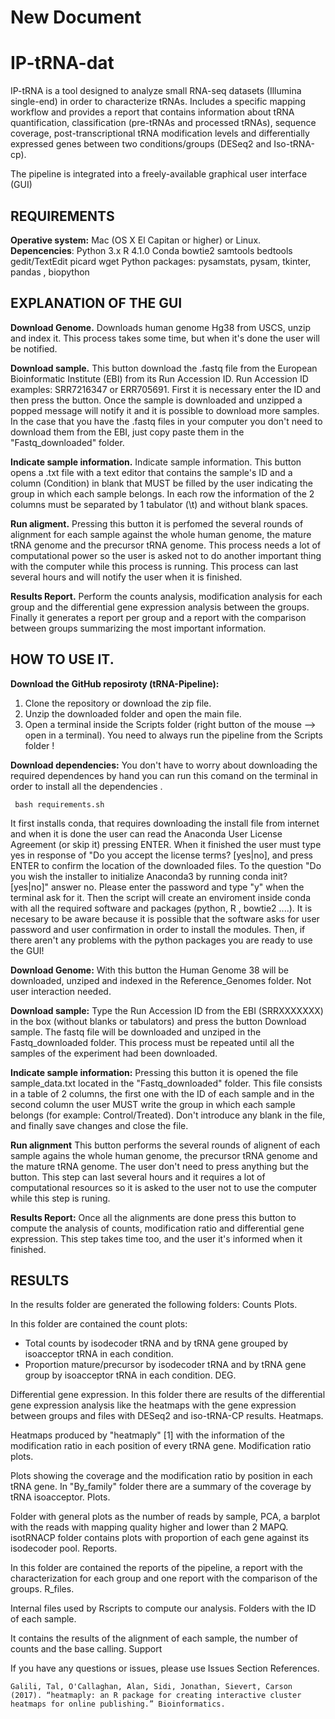 # New Document

# IP-tRNA-dat

IP-tRNA is a tool designed to analyze small RNA-seq datasets (Illumina single-end) in order to characterize tRNAs. Includes a specific mapping workflow and provides a report that contains information about tRNA quantification, classification (pre-tRNAs and processed tRNAs), sequence coverage, post-transcriptional tRNA modification levels and differentially expressed genes between two conditions/groups (DESeq2 and Iso-tRNA-cp).

The pipeline is integrated into a freely-available graphical user interface (GUI)

## REQUIREMENTS

**Operative system:** Mac (OS X El Capitan or higher) or Linux.
**Depencencies**:
    Python 3.x
    R 4.1.0
    Conda
    bowtie2
    samtools
    bedtools
    gedit/TextEdit
    picard
    wget
    Python packages: pysamstats, pysam, tkinter, pandas , biopython

## EXPLANATION OF THE GUI

**Download Genome.** Downloads human genome Hg38 from USCS, unzip and index it. This process takes some time, but when it's done the user will be notified.

**Download sample.** This button download the .fastq file from the European Bioinformatic Institute (EBI) from its Run Accession ID. Run Accession ID examples: SRR7216347 or ERR705691. First it is necessary enter the ID and then press the button. Once the sample is downloaded and unzipped a popped message will notify it and it is possible to download more samples. In the case that you have the .fastq files in your computer you don't need to download them from the EBI, just copy paste them in the "Fastq_downloaded" folder.

**Indicate sample information.**  Indicate sample information. This button opens a .txt file with a text editor that contains the sample's ID and a column (Condition) in blank that MUST be filled by the user indicating the group in which each sample belongs. In each row the information of the 2 columns must be separated by 1 tabulator (\t) and without blank spaces.

  **Run aligment.** Pressing this button it is perfomed the several rounds of alignment for each sample against the whole human genome, the mature tRNA genome and the precursor tRNA genome. This process needs a lot of computational power so the user is asked not to do another important thing with the computer while this process is running. This process can last several hours and will notify the user when it is finished.
  
**Results Report.** Perform the counts analysis, modification analysis for each group and the differential gene expression analysis between the groups. Finally it generates a report per group and a report with the comparison between groups summarizing the most important information.

## HOW TO USE IT.

**Download the GitHub reposiroty (tRNA-Pipeline):**
1.  Clone the repository or download the zip file. 
2. Unzip the downloaded folder and open the main file. 
3. Open a terminal inside the Scripts folder (right button of the mouse --> open in a terminal). You need to always run the pipeline from the Scripts folder !

**Download dependencies:**
You don't have to worry about downloading the required dependences by hand you can run this comand on the terminal in order to install all the dependencies .

` bash requirements.sh`

It first installs conda, that requires downloading the install file from internet and when it is done the user can read the Anaconda User License Agreement (or skip it) pressing ENTER. When it finished the user must type yes in response of "Do you accept the license terms? [yes|no], and press ENTER to confirm the location of the downloaded files. To the question "Do you wish the installer to initialize Anaconda3 by running conda init? [yes|no]" answer no. Please enter the password and type "y" when the terminal ask for it.
Then the script will create an enviroment inside conda with all the required software and packages (python, R , bowtie2 ....). It is necesary to be aware because it is possible that the software asks for user password and user confirmation in order to install the modules. Then, if there aren't any problems with the python packages you are ready to use the GUI!

**Download Genome:**
With this button the Human Genome 38 will be downloaded, unziped and indexed in the Reference_Genomes folder. Not user interaction needed.

**Download sample:**
Type the Run Accession ID from the EBI (SRRXXXXXXX) in the box (without blanks or tabulators) and press the button Download sample. The fastq file will be downloaded and unziped in the Fastq_downloaded folder. This process must be repeated until all the samples of the experiment had been downloaded.

**Indicate sample information:**
Pressing this button it is opened the file sample_data.txt located in the "Fastq_downloaded" folder. This file consists in a table of 2 columns, the first one with the ID of each sample and in the second column the user MUST write the group in which each sample belongs (for example: Control/Treated). Don't introduce any blank in the file, and finally save changes and close the file.

**Run alignment**
This button performs the several rounds of alignent of each sample agains the whole human genome, the precursor tRNA genome and the mature tRNA genome. The user don't need to press anything but the button. This step can last several hours and it requires a lot of computational resources so it is asked to the user not to use the computer while this step is runing.

**Results Report:** 
Once all the alignments are done press this button to compute the analysis of counts, modification ratio and differential gene expression. This step takes time too, and the user it's informed when it finished.

## RESULTS

In the results folder are generated the following folders:
Counts Plots.

In this folder are contained the count plots:
- Total counts by isodecoder tRNA and by tRNA gene grouped by isoacceptor tRNA in each condition.
- Proportion mature/precursor by isodecoder tRNA and by tRNA gene group by isoacceptor tRNA in each condition.
DEG.

Differential gene expression. In this folder there are results of the differential gene expression analysis like the heatmaps with the gene expression between groups and files with DESeq2 and iso-tRNA-CP results.
Heatmaps.

Heatmaps produced by "heatmaply" [1] with the information of the modification ratio in each position of every tRNA gene.
Modification ratio plots.

Plots showing the coverage and the modification ratio by position in each tRNA gene. In "By_family" folder there are a summary of the coverage by tRNA isoacceptor.
Plots.

Folder with general plots as the number of reads by sample, PCA, a barplot with the reads with mapping quality higher and lower than 2 MAPQ. isotRNACP folder contains plots with proportion of each gene against its isodecoder pool.
Reports.

In this folder are contained the reports of the pipeline, a report with the characterization for each group and one report with the comparison of the groups.
R_files.

Internal files used by Rscripts to compute our analysis.
Folders with the ID of each sample.

It contains the results of the alignment of each sample, the number of counts and the base calling.
Support

If you have any questions or issues, please use Issues Section
References.

    Galili, Tal, O'Callaghan, Alan, Sidi, Jonathan, Sievert, Carson (2017). “heatmaply: an R package for creating interactive cluster heatmaps for online publishing.” Bioinformatics.
